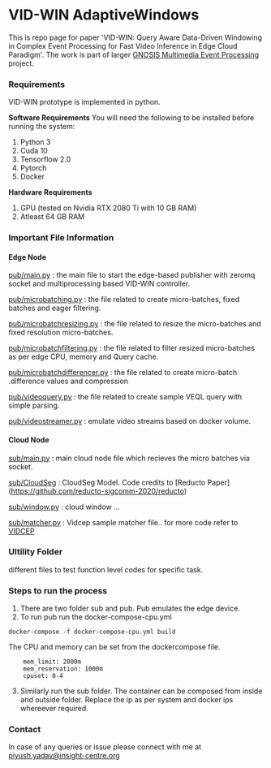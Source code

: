 # VID-WIN AdaptiveWindows

This is repo page for paper 'VID-WIN: Query Aware Data-Driven Windowing in Complex Event Processing for Fast Video Inference in Edge Cloud Paradigm'. The work is part of larger [GNOSIS Multimedia Event Processing](http://gnosis-mep.org/#overview) project.



### Requirements
VID-WIN prototype is implemented in python.

**Software Requirements**
You will need the following to be installed before running the system:
1. Python 3
2. Cuda 10
3. Tensorflow 2.0
4. Pytorch
5. Docker

**Hardware Requirements**
1. GPU (tested on Nvidia RTX 2080 Ti with 10 GB RAM)
2. Atleast 64 GB RAM

### Important File Information

#### Edge Node

[pub/main.py](https://github.com/piyushy1/AdaptiveVidWindows/blob/master/pyzmq-vidwin/pub/main.py) : the main file to start the edge-based publisher with zeromq socket and multiprocessing based VID-WIN controller.

[pub/microbatching.py](https://github.com/piyushy1/AdaptiveVidWindows/blob/master/pyzmq-vidwin/pub/microbatching.py) : the file related to create micro-batches, fixed batches and eager filtering.

[pub/microbatchresizing.py](https://github.com/piyushy1/AdaptiveVidWindows/blob/master/pyzmq-vidwin/pub/microbatchresizing.py) : the file related to resize the micro-batches and fixed resolution micro-batches.

[pub/microbatchfiltering.py](https://github.com/piyushy1/AdaptiveVidWindows/blob/master/pyzmq-vidwin/pub/microbatchfiltering.py) : the file related to filter resized micro-batches as per edge CPU, memory and Query cache.

[pub/microbatchdifferencer.py](https://github.com/piyushy1/AdaptiveVidWindows/blob/master/pyzmq-vidwin/pub/microbatchdifferencer.py) : the file related to create micro-batch .difference values and compression 

[pub/videoquery.py](https://github.com/piyushy1/AdaptiveVidWindows/blob/master/pyzmq-vidwin/pub/videoquery.py) : the file related to create sample VEQL query with simple parsing.

[pub/videostreamer.py](github.com/piyushy1/AdaptiveVidWindows/blob/master/pyzmq-vidwin/pub/videostreamer.py) : emulate video streams based on docker volume.

#### Cloud Node

[sub/main.py](https://github.com/piyushy1/AdaptiveVidWindows/blob/master/pyzmq-vidwin/sub/main.py) : main cloud node file which recieves the micro batches via socket.

[sub/CloudSeg](https://github.com/piyushy1/AdaptiveVidWindows/tree/master/pyzmq-vidwin/sub/cloudseg) : CloudSeg Model. Code credits to [Reducto Paper] (https://github.com/reducto-sigcomm-2020/reducto)

[sub/window.py](https://github.com/piyushy1/AdaptiveVidWindows/blob/master/pyzmq-vidwin/sub/window.py) : cloud window ... <Update Bugs....left>

[sub/matcher.py](https://github.com/piyushy1/AdaptiveVidWindows/blob/master/pyzmq-vidwin/sub/main.py) : Vidcep sample matcher file.. for more code refer to [VIDCEP](https://github.com/piyushy1/VidCEP)

### Ultility Folder

different files to test function level codes for specific task.

### Steps to run the process <To DO>
1. There are two folder sub and pub. Pub emulates the edge device.
2. To run pub run the docker-compose-cpu.yml

```
docker-compose -f docker-compose-cpu.yml build
```
The CPU and memory can be set from the dockercompose file.
```
    mem_limit: 2000m
    mem_reservation: 1000m
    cpuset: 0-4
```
3. Similarly run the sub folder. The container can be composed from inside and outside folder. Replace the ip as per system and docker ips whereever required.

### Contact
In case of any queries or issue please connect with me at piyush.yadav@insight-centre.org

